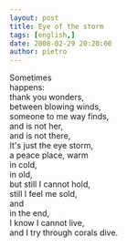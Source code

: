 ```yaml
---
layout: post
title: Eye of the storm
tags: [english,]
date: 2008-02-29 20:20:00
author: pietro
---
```

Sometimes<br/>happens:<br/>thank you wonders,<br/>between blowing winds,<br/>someone to me way finds,<br/>and is not her,<br/>and is not there,<br/>It's just the eye storm,<br/>a peace place, warm<br/>in cold,<br/>in old,<br/>but still I cannot hold,<br/>still I feel me sold,<br/>and<br/>in the end,<br/>I know I cannot live,<br/>and I try through corals dive.
